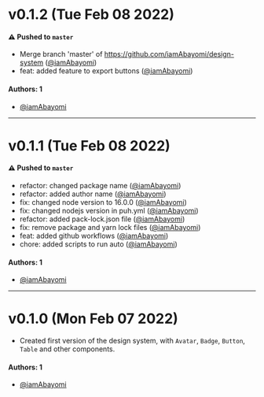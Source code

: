 # v0.1.2 (Tue Feb 08 2022)

#### ⚠️ Pushed to `master`

- Merge branch 'master' of https://github.com/iamAbayomi/design-system ([@iamAbayomi](https://github.com/iamAbayomi))
- feat: added feature to export buttons ([@iamAbayomi](https://github.com/iamAbayomi))

#### Authors: 1

- [@iamAbayomi](https://github.com/iamAbayomi)

---

# v0.1.1 (Tue Feb 08 2022)

#### ⚠️ Pushed to `master`

- refactor: changed package name ([@iamAbayomi](https://github.com/iamAbayomi))
- refactor: added author name ([@iamAbayomi](https://github.com/iamAbayomi))
- fix: changed node version to 16.0.0 ([@iamAbayomi](https://github.com/iamAbayomi))
- fix: changed nodejs version in puh.yml ([@iamAbayomi](https://github.com/iamAbayomi))
- refactor: added pack-lock.json file ([@iamAbayomi](https://github.com/iamAbayomi))
- fix: remove package and yarn lock files ([@iamAbayomi](https://github.com/iamAbayomi))
- feat: added github workflows ([@iamAbayomi](https://github.com/iamAbayomi))
- chore: added scripts to run auto ([@iamAbayomi](https://github.com/iamAbayomi))

#### Authors: 1

- [@iamAbayomi](https://github.com/iamAbayomi)

---

# v0.1.0 (Mon Feb 07 2022)

- Created first version of the design system, with `Avatar`, `Badge`, `Button`, `Table` and other components.

#### Authors: 1

- [@iamAbayomi](https://github.com/iamAbayomi)
